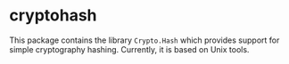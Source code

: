 cryptohash
==========

This package contains the library `Crypto.Hash`
which provides support for simple cryptography hashing.
Currently, it is based on Unix tools.

